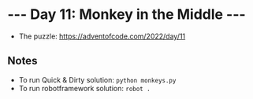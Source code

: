 # --- Day 11: Monkey in the Middle ---
- The puzzle: https://adventofcode.com/2022/day/11

## Notes
- To run Quick & Dirty solution: `python monkeys.py`
- To run robotframework solution: `robot .`
